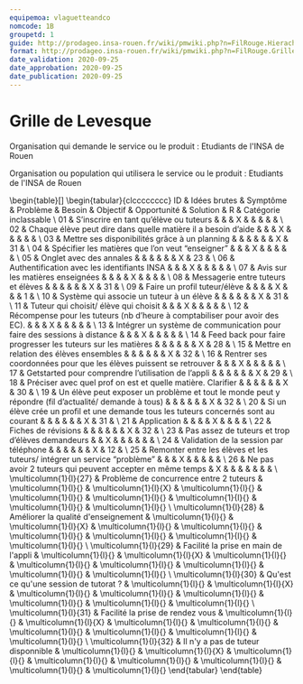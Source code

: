 ```yaml
---
equipemoa: vlaguetteandco
nomcode: 1B
groupetd: 1
guide: http://prodageo.insa-rouen.fr/wiki/pmwiki.php?n=FilRouge.HierachiserBesoins
format: http://prodageo.insa-rouen.fr/wiki/pmwiki.php?n=FilRouge.GrilleLevesque
date_validation: 2020-09-25
date_approbation: 2020-09-25
date_publication: 2020-09-25
---
```


# Grille de Levesque

Organisation qui demande le service ou le produit : Etudiants de l'INSA de Rouen

Organisation ou population qui utilisera le service ou le produit : Etudiants de l'INSA de Rouen 

\begin{table}[]
\begin{tabular}{clcccccccc}
ID                     & Idées brutes                                                                                         & Symptôme             & Problème              & Besoin               & Objectif             & Opportunité          & Solution             & R                    & Catégorie inclassable \\
01                     & S’inscrire en tant qu’élève ou tuteurs                                                               &                      &                       & X                    &                      &                      &                      &                      &                       \\
02                     & Chaque élève peut dire dans quelle matière il a besoin d’aide                                        &                      &                       & X                    &                      &                      &                      &                      &                       \\
03                     & Mettre ses disponibilités grâce à un planning                                                        &                      &                       &                      &                      &                      & X                    & 31                   &                       \\
04                     & Spécifier les matières que l’on veut “enseigner”                                                     &                      &                       & X                    &                      &                      &                      &                      &                       \\
05                     & Onglet avec des annales                                                                              &                      &                       &                      &                      &                      & X                    & 23                   &                       \\
06                     & Authentification avec les identifiants INSA                                                          &                      &                       & X                    &                      &                      &                      &                      &                       \\
07                     & Avis sur les matières enseignées                                                                     &                      &                       &                      & X                    &                      &                      &                      &                       \\
08                     & Messagerie entre tuteurs et élèves                                                                   &                      &                       &                      &                      &                      & X                    & 31                   &                       \\
09                     & Faire un profil tuteur/élève                                                                         &                      &                       &                      & X                    &                      &                      & 1                    &                       \\
10                     & Système qui associe un tuteur à un élève                                                             &                      &                       &                      &                      &                      & X                    & 31                   &                       \\
11                     & Tuteur qui choisit/ élève qui choisit                                                                &                      &                       & X                    &                      &                      &                      &                      &                       \\
12                     & Récompense pour les tuteurs (nb d’heure à comptabiliser pour avoir des EC).                          &                      &                       & X                    &                      &                      &                      &                      &                       \\
13                     & Intégrer un système de communication pour faire des sessions à distance                              &                      &                       & X                    &                      &                      &                      &                      &                       \\
14                     & Feed back pour faire progresser les tuteurs sur les matières                                         &                      &                       &                      &                      &                      & X                    & 28                   &                       \\
15                     & Mettre en relation des élèves ensembles                                                              &                      &                       &                      &                      &                      & X                    & 32                   &                       \\
16                     & Rentrer ses coordonnées pour que les élèves puissent se retrouver                                    &                      &                       & X                    &                      &                      &                      &                      &                       \\
17                     & Getstarted pour comprendre l’utilisation de l’appli                                                  &                      &                       &                      &                      &                      & X                    & 29                   &                       \\
18                     & Préciser avec quel prof on est et quelle matière. Clarifier                                          &                      &                       &                      &                      &                      & X                    & 30                   &                       \\
19                     & Un élève peut exposer un problème et tout le monde peut y répondre (fil d’actualité/ demande à tous) &                      &                       &                      &                      &                      & X                    & 32                   &                       \\
20                     & Si un élève crée un profil et une demande tous les tuteurs concernés sont au courant                 &                      &                       &                      &                      &                      & X                    & 31                   &                       \\
21                     & Application                                                                                          &                      &                       &                      & X                    &                      &                      &                      &                       \\
22                     & Fiches de révisions                                                                                  &                      &                       &                      &                      &                      & X                    & 32                   &                       \\
23                     & Pas assez de tuteurs et trop d’élèves demandeurs                                                     &                      & X                     &                      &                      &                      &                      &                      &                       \\
24                     & Validation de la session par téléphone                                                               &                      &                       &                      &                      &                      & X                    & 12                   &                       \\
25                     & Remonter entre les élèves et les tuteurs/ intégrer un service “problème”                             &                      &                       & X                    &                      &                      &                      &                      &                       \\
26                     & Ne pas avoir 2 tuteurs qui peuvent accepter en même temps                                            & X                    &                       &                      &                      &                      &                      &                      &                       \\
\multicolumn{1}{l}{27} & Problème de concurrence entre 2 tuteurs                                                              & \multicolumn{1}{l}{} & \multicolumn{1}{l}{X} & \multicolumn{1}{l}{} & \multicolumn{1}{l}{} & \multicolumn{1}{l}{} & \multicolumn{1}{l}{} & \multicolumn{1}{l}{} & \multicolumn{1}{l}{}  \\
\multicolumn{1}{l}{28} & Améliorer la qualité d'enseignement                                                                  & \multicolumn{1}{l}{} & \multicolumn{1}{l}{X} & \multicolumn{1}{l}{} & \multicolumn{1}{l}{} & \multicolumn{1}{l}{} & \multicolumn{1}{l}{} & \multicolumn{1}{l}{} & \multicolumn{1}{l}{}  \\
\multicolumn{1}{l}{29} & Facilité la prise en main de l'appli                                                                 & \multicolumn{1}{l}{} & \multicolumn{1}{l}{X} & \multicolumn{1}{l}{} & \multicolumn{1}{l}{} & \multicolumn{1}{l}{} & \multicolumn{1}{l}{} & \multicolumn{1}{l}{} & \multicolumn{1}{l}{}  \\
\multicolumn{1}{l}{30} & Qu'est ce qu'une session de tutorat ?                                                                & \multicolumn{1}{l}{} & \multicolumn{1}{l}{X} & \multicolumn{1}{l}{} & \multicolumn{1}{l}{} & \multicolumn{1}{l}{} & \multicolumn{1}{l}{} & \multicolumn{1}{l}{} & \multicolumn{1}{l}{}  \\
\multicolumn{1}{l}{31} & Facilité la prise de rendez vous                                                                     & \multicolumn{1}{l}{} & \multicolumn{1}{l}{X} & \multicolumn{1}{l}{} & \multicolumn{1}{l}{} & \multicolumn{1}{l}{} & \multicolumn{1}{l}{} & \multicolumn{1}{l}{} & \multicolumn{1}{l}{}  \\
\multicolumn{1}{l}{32} & Il n'y a pas de tuteur disponnible                                                                   & \multicolumn{1}{l}{} & \multicolumn{1}{l}{X} & \multicolumn{1}{l}{} & \multicolumn{1}{l}{} & \multicolumn{1}{l}{} & \multicolumn{1}{l}{} & \multicolumn{1}{l}{} & \multicolumn{1}{l}{} 
\end{tabular}
\end{table}
